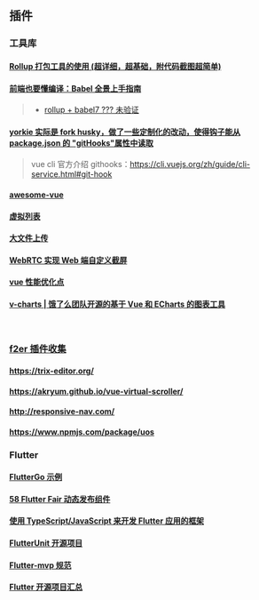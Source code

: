 ## 插件

### 工具库

#### [Rollup 打包工具的使用 (超详细，超基础，附代码截图超简单)](https://juejin.cn/post/6844904058394771470)

#### [前端也要懂编译：Babel 全景上手指南](https://blog.csdn.net/huan1043269994/article/details/112793122)

> - [rollup + babel7 ??? 未验证](https://www.cnblogs.com/wzcsqaws/p/11975364.html)

#### [yorkie 实际是 fork husky，做了一些定制化的改动，使得钩子能从 package.json 的 "gitHooks"属性中读取](https://github.com/yyx990803/yorkie)

> vue cli 官方介绍 githooks：https://cli.vuejs.org/zh/guide/cli-service.html#git-hook

#### [awesome-vue](https://awesome-vue.js.org/components-and-libraries/ui-components.html)

#### [虚拟列表](https://akryum.github.io/vue-virtual-scroller/#/dynamic)

#### [大文件上传](https://juejin.cn/post/6992508040113029134)

#### [WebRTC 实现 Web 端自定义截屏](https://juejin.cn/post/6924368956950052877)

#### [vue 性能优化点](https://juejin.cn/post/6844903677262561293)

#### [v-charts | 饿了么团队开源的基于 Vue 和 ECharts 的图表工具](https://juejin.cn/post/6844903609532940295)

<br />

### [f2er 插件收集](https://www.f2er.com/jsplugin/X5PZXP9j)

#### https://trix-editor.org/

#### https://akryum.github.io/vue-virtual-scroller/

#### http://responsive-nav.com/

#### https://www.npmjs.com/package/uos

### Flutter

#### [FlutterGo 示例](https://juejin.cn/post/6844903926697820174)

#### [58 Flutter Fair 动态发布组件](https://juejin.cn/post/6916313039655010318)

#### [使用 TypeScript/JavaScript 来开发 Flutter 应用的框架](https://github.com/tencent/mxflutter)

#### [FlutterUnit 开源项目](https://juejin.cn/post/6975347548605284383)

#### [Flutter-mvp 规范](https://juejin.cn/post/6960644199855161380)

#### [Flutter 开源项目汇总](https://juejin.cn/post/6844904008830681101)
